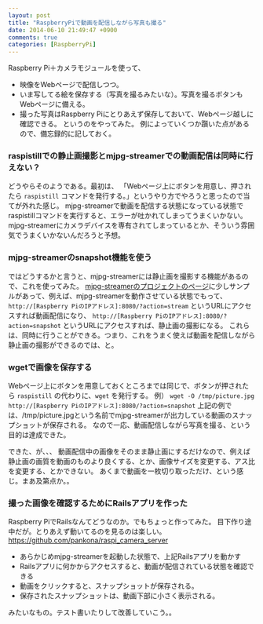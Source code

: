 ```yaml
---
layout: post
title: "RaspberryPiで動画を配信しながら写真も撮る"
date: 2014-06-10 21:49:47 +0900
comments: true
categories: [RaspberryPi]
---
```


Raspberry Pi＋カメラモジュールを使って、
- 映像をWebページで配信しつつ。
- いま写してる絵を保存する（写真を撮るみたいな）。写真を撮るボタンもWebページに備える。
- 撮った写真はRaspberry Piにとりあえず保存しておいて、Webページ越しに確認できる。
というのをやってみた。
例によっていくつか躓いた点があるので、備忘録的に記しておく。

### raspistillでの静止画撮影とmjpg-streamerでの動画配信は同時に行えない？

どうやらそのようである。最初は、
「Webページ上にボタンを用意し、押されたら `raspistill` コマンドを発行する。」というやり方でやろうと思ったので当てが外れた感じ。
mjpg-streamerで動画を配信する状態になっている状態でraspistillコマンドを実行すると、エラーが吐かれてしまってうまくいかない。
mjpg-streamerにカメラデバイスを専有されてしまっているとか、そういう雰囲気でうまくいかないんだろうと予想。

### mjpg-streamerのsnapshot機能を使う

ではどうするかと言うと、mjpg-streamerには静止画を撮影する機能があるので、これを使ってみた。
[mjpg-streamerのプロジェクトのページ](https://code.google.com/p/mjpg-streamer/)に少しサンプルがあって、例えば、mjpg-streamerを動作させている状態でもって、
`http://[Raspberry PiのIPアドレス]:8080/?action=stream` というURLにアクセスすれば動画配信になり、
`http://[Raspberry PiのIPアドレス]:8080/?action=snapshot` というURLにアクセスすれば、静止画の撮影になる。
これらは、同時に行うことができる。つまり、これをうまく使えば動画を配信しながら静止画の撮影ができるのでは、と。

### wgetで画像を保存する

Webページ上にボタンを用意しておくところまでは同じで、ボタンが押されたら `raspistill` の代わりに、`wget` を発行する。
例） `wget -O /tmp/picture.jpg http://[Raspberry PiのIPアドレス]:8080/?action=snapshot`
上記の例では、/tmp/picture.jpgという名前でmjpg-streamerが出力している動画のスナップショットが保存される。
なので一応、動画配信しながら写真を撮る、という目的は達成できた。

できた、が、、、
動画配信中の画像をそのまま静止画にするだけなので、例えば静止画の画質を動画のものより良くする、とか、画像サイズを変更する、アス比を変更する、とかできない。
あくまで動画を一枚切り取っただけ、という感じ。まあ及第点か。。

### 撮った画像を確認するためにRailsアプリを作った

Raspberry PiでRailsなんてどうなのか。でもちょっと作ってみた。
目下作り途中だが。とりあえず動いてるのを見るのは楽しい。
https://github.com/pankona/raspi_camera_server

* あらかじめmjpg-streamerを起動した状態で、上記Railsアプリを動かす
* Railsアプリに何かからアクセスすると、動画が配信されている状態を確認できる
* 動画をクリックすると、スナップショットが保存される。
* 保存されたスナップショットは、動画下部に小さく表示される。

みたいなもの。テスト書いたりして改善していこう。。
